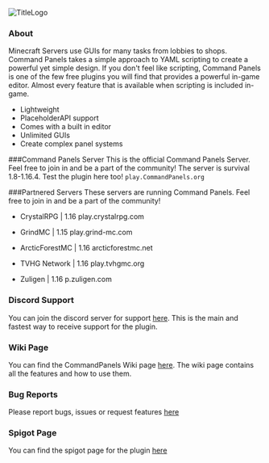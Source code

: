 ![TitleLogo](https://www.spigotmc.org/attachments/cpbanner-theonly-png.553479/)

### About
Minecraft Servers use GUIs for many tasks from lobbies to shops. Command Panels takes a simple approach to YAML scripting to create a powerful yet simple design.
If you don't feel like scripting, Command Panels is one of the few free plugins you will find that provides a powerful in-game editor. Almost every feature that is available when scripting is included in-game.

  - Lightweight
  - PlaceholderAPI support
  - Comes with a built in editor
  - Unlimited GUIs
  - Create complex panel systems
  
###Command Panels Server 
This is the official Command Panels Server. Feel free to join in and be a part of the community! The server is survival 1.8-1.16.4. Test the plugin here too!
`play.CommandPanels.org`

###Partnered Servers
These servers are running Command Panels. Feel free to join in and be a part of the community!

- CrystalRPG | 1.16 play.crystalrpg.com

- GrindMC | 1.15 play.grind-mc.com

- ArcticForestMC | 1.16
arcticforestmc.net

- TVHG Network | 1.16 play.tvhgmc.org

- Zuligen | 1.16 p.zuligen.com

### Discord Support
You can join the discord server for support [here](https://discord.gg/eUWBWh7).
This is the main and fastest way to receive support for the plugin.

### Wiki Page
You can find the CommandPanels Wiki page [here](https://rockyhawk99.gitbook.io/rockyhawk-wiki/commandpanels/wiki).
The wiki page contains all the features and how to use them.

### Bug Reports
Please report bugs, issues or request features [here](https://github.com/rockyhawk64/CommandPanels/issues)

### Spigot Page
You can find the spigot page for the plugin [here](https://www.spigotmc.org/resources/67788/)
